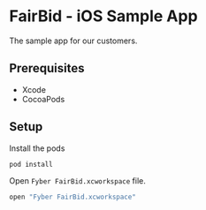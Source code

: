 # FairBid - iOS Sample App

The sample app for our customers.


## Prerequisites

* Xcode
* CocoaPods


## Setup

Install the pods

```sh
pod install
```

Open `Fyber FairBid.xcworkspace` file.

```sh
open "Fyber FairBid.xcworkspace"
```
